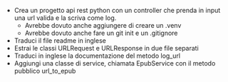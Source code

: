 - Crea un progetto api rest python con un controller che prenda in input una url valida e la scriva come log.
  - Avrebbe dovuto anche aggiungere di creare un .venv
  - Avrebbe dovuto anche fare un git init e un .gitignore
- Traduci il file readme in inglese
- Estrai le classi URLRequest e URLResponse in due file separati
- Traduci in inglese la documentazione del metodo log_url
- Aggiungi una classe di service, chiamata EpubService con il metodo pubblico url_to_epub